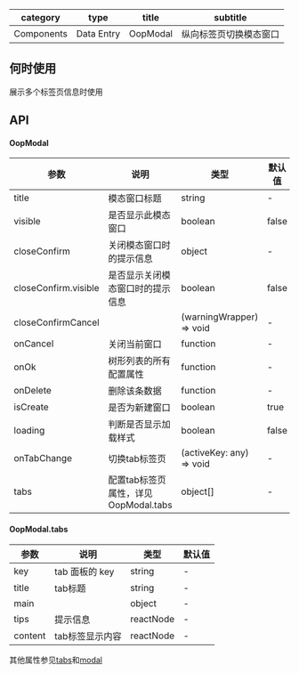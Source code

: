 
category | type | title | subtitle 
| :--------: | :-----: | :----:|  :----: |
Components | Data Entry | OopModal | 纵向标签页切换模态窗口 |

## 何时使用

展示多个标签页信息时使用

## API
#### OopModal

| 参数 | 说明 | 类型 | 默认值 |
| --- | --- | --- | --- |
| title | 模态窗口标题 | string | - |
| visible | 是否显示此模态窗口 | boolean | false |
| closeConfirm | 关闭模态窗口时的提示信息 | object | - |
| closeConfirm.visible | 是否显示关闭模态窗口时的提示信息 | boolean | false |
| closeConfirmCancel |  | (warningWrapper) => void | - |
| onCancel | 关闭当前窗口 | function | - |
| onOk | 树形列表的所有配置属性 | function | - |
| onDelete | 删除该条数据 | function | - |
| isCreate | 是否为新建窗口 | boolean | true |
| loading | 判断是否显示加载样式 | boolean | false |
| onTabChange | 切换tab标签页  |  (activeKey: any) => void | - |
| tabs | 配置tab标签页属性，详见OopModal.tabs | object[] | - |

#### OopModal.tabs

| 参数 | 说明 | 类型 | 默认值 |
| --- | --- | --- | --- |
| key | tab 面板的 key | string | - |
| title | tab标题 | string | - |
| main |  | object | - |
| tips | 提示信息 | reactNode | - |
| content | tab标签显示内容 | reactNode | - |

其他属性参见[tabs](https://ant.design/components/tabs-cn/)和[modal](https://ant.design/components/modal-cn/)